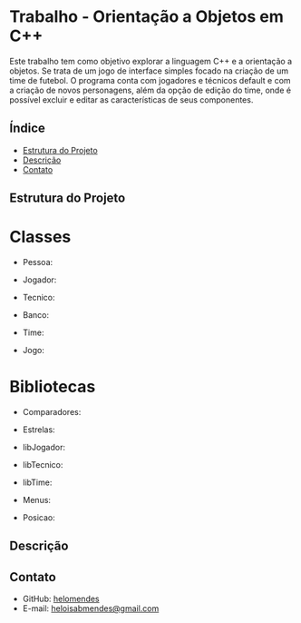 # Trabalho - Orientação a Objetos em C++

Este trabalho tem como objetivo explorar a linguagem C++ e a orientação a objetos.
Se trata de um jogo de interface simples focado na criação de um time de futebol. O programa conta com jogadores e técnicos default e com a criação de novos personagens, além da opção de edição do time, onde é possível excluir e editar as características de seus componentes.

## Índice

* [Estrutura do Projeto](#estrutura-do-projeto)
* [Descrição](#descrição)
* [Contato](#contato)

## Estrutura do Projeto

# Classes

* Pessoa:

* Jogador:

* Tecnico:

* Banco:

* Time:

* Jogo:

# Bibliotecas

* Comparadores:

* Estrelas:

* libJogador:

* libTecnico:

* libTime:

* Menus:

* Posicao:

## Descrição



## Contato

* GitHub: [helomendes](https://github.com/helomendes)
* E-mail: heloisabmendes@gmail.com
